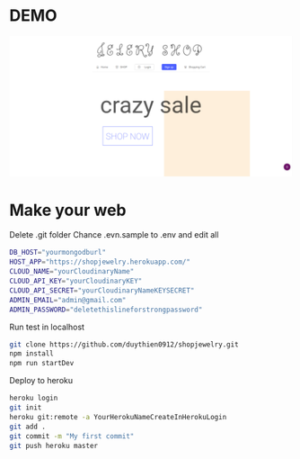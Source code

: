 # DEMO
![alt text](https://github.com/duythien0912/shopjewelry/blob/master/image/2018-05-29-08-36-shopjewelry.herokuapp.com.png "Home page")

# Make your web

Delete .git folder
Chance .evn.sample to .env and edit all

```bash
DB_HOST="yourmongodburl"
HOST_APP="https://shopjewelry.herokuapp.com/"
CLOUD_NAME="yourCloudinaryName"
CLOUD_API_KEY="yourCloudinaryKEY"
CLOUD_API_SECRET="yourCloudinaryNameKEYSECRET"
ADMIN_EMAIL="admin@gmail.com"
ADMIN_PASSWORD="deletethislineforstrongpassword"
```

Run test in localhost 

```bash
git clone https://github.com/duythien0912/shopjewelry.git
npm install
npm run startDev
```

Deploy to heroku

```bash
heroku login
git init
heroku git:remote -a YourHerokuNameCreateInHerokuLogin
git add .
git commit -m "My first commit"
git push heroku master
```

